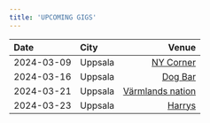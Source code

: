 ```yaml
---
title: 'UPCOMING GIGS'
---
```


| Date  | City |  Venue  |
| :--------- | :-------- | ---------: |
| 2024-03-09 | Uppsala | [NY Corner](https://hej.nu) 	|  
| 2024-03-16 | Uppsala | [Dog Bar](test.nu)      	| 
| 2024-03-21 | Uppsala | [Värmlands nation](test.nu) 	| 
| 2024-03-23 | Uppsala | [Harrys](test.nu) 	| 

